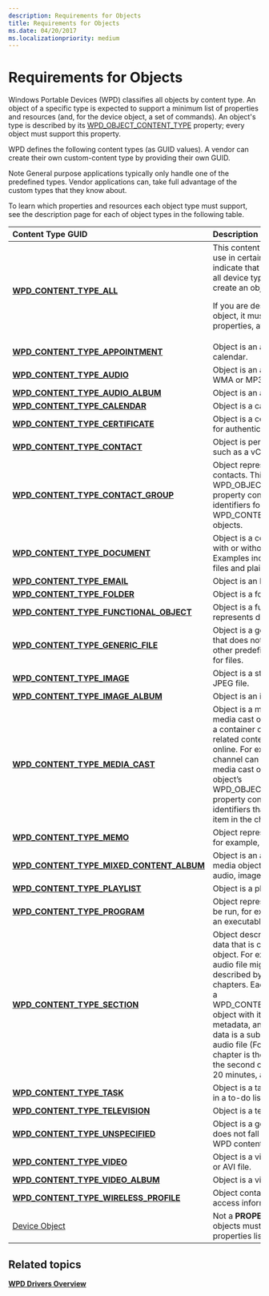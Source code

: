 ```yaml
---
description: Requirements for Objects
title: Requirements for Objects
ms.date: 04/20/2017
ms.localizationpriority: medium
---
```


# Requirements for Objects


Windows Portable Devices (WPD) classifies all objects by content type. An object of a specific type is expected to support a minimum list of properties and resources (and, for the device object, a set of commands). An object's type is described by its [WPD\_OBJECT\_CONTENT\_TYPE](/previous-versions/windows/hardware/drivers/ff597893(v=vs.85)#wpd-object-content-type) property; every object must support this property.

WPD defines the following content types (as GUID values). A vendor can create their own custom-content type by providing their own GUID.

Note General purpose applications typically only handle one of the predefined types. Vendor applications can, take full advantage of the custom types that they know about.

To learn which properties and resources each object type must support, see the description page for each of object types in the following table.

<table>
<colgroup>
<col width="50%" />
<col width="50%" />
</colgroup>
<thead>
<tr class="header">
<th align="left">Content Type GUID</th>
<th align="left">Description</th>
</tr>
</thead>
<tbody>
<tr class="odd">
<td align="left"><a href="/previous-versions/windows/hardware/drivers/ff597834(v=vs.85)" data-raw-source="[&lt;strong&gt;WPD_CONTENT_TYPE_ALL&lt;/strong&gt;](/previous-versions/windows/hardware/drivers/ff597834(v=vs.85))"><strong>WPD_CONTENT_TYPE_ALL</strong></a></td>
<td align="left">This content type is only valid to use in certain query methods to indicate that you are interested in all device types; you cannot create an object of this type.
<p>If you are designing a custom object, it must support these properties, at minimum.</p></td>
</tr>
<tr class="even">
<td align="left"><a href="/previous-versions/windows/hardware/drivers/ff597835(v=vs.85)" data-raw-source="[&lt;strong&gt;WPD_CONTENT_TYPE_APPOINTMENT&lt;/strong&gt;](/previous-versions/windows/hardware/drivers/ff597835(v=vs.85))"><strong>WPD_CONTENT_TYPE_APPOINTMENT</strong></a></td>
<td align="left">Object is an appointment in a calendar.</td>
</tr>
<tr class="odd">
<td align="left"><a href="/previous-versions/windows/hardware/drivers/ff597836(v=vs.85)" data-raw-source="[&lt;strong&gt;WPD_CONTENT_TYPE_AUDIO&lt;/strong&gt;](/previous-versions/windows/hardware/drivers/ff597836(v=vs.85))"><strong>WPD_CONTENT_TYPE_AUDIO</strong></a></td>
<td align="left">Object is an audio file, such as a WMA or MP3 file.</td>
</tr>
<tr class="even">
<td align="left"><a href="/previous-versions/windows/hardware/drivers/ff597837(v=vs.85)" data-raw-source="[&lt;strong&gt;WPD_CONTENT_TYPE_AUDIO_ALBUM&lt;/strong&gt;](/previous-versions/windows/hardware/drivers/ff597837(v=vs.85))"><strong>WPD_CONTENT_TYPE_AUDIO_ALBUM</strong></a></td>
<td align="left">Object is an audio album.</td>
</tr>
<tr class="odd">
<td align="left"><a href="/previous-versions/windows/hardware/drivers/ff597838(v=vs.85)" data-raw-source="[&lt;strong&gt;WPD_CONTENT_TYPE_CALENDAR&lt;/strong&gt;](/previous-versions/windows/hardware/drivers/ff597838(v=vs.85))"><strong>WPD_CONTENT_TYPE_CALENDAR</strong></a></td>
<td align="left">Object is a calendar.</td>
</tr>
<tr class="even">
<td align="left"><a href="/previous-versions/windows/hardware/drivers/ff597839(v=vs.85)" data-raw-source="[&lt;strong&gt;WPD_CONTENT_TYPE_CERTIFICATE&lt;/strong&gt;](/previous-versions/windows/hardware/drivers/ff597839(v=vs.85))"><strong>WPD_CONTENT_TYPE_CERTIFICATE</strong></a></td>
<td align="left">Object is a certificate that is used for authentication.</td>
</tr>
<tr class="odd">
<td align="left"><a href="/previous-versions/windows/hardware/drivers/ff597840(v=vs.85)" data-raw-source="[&lt;strong&gt;WPD_CONTENT_TYPE_CONTACT&lt;/strong&gt;](/previous-versions/windows/hardware/drivers/ff597840(v=vs.85))"><strong>WPD_CONTENT_TYPE_CONTACT</strong></a></td>
<td align="left">Object is personal contact data, such as a vCard file.</td>
</tr>
<tr class="even">
<td align="left"><a href="/previous-versions/windows/hardware/drivers/ff597841(v=vs.85)" data-raw-source="[&lt;strong&gt;WPD_CONTENT_TYPE_CONTACT_GROUP&lt;/strong&gt;](/previous-versions/windows/hardware/drivers/ff597841(v=vs.85))"><strong>WPD_CONTENT_TYPE_CONTACT_GROUP</strong></a></td>
<td align="left">Object represents a group of contacts. This object’s WPD_OBJECT_REFERENCES property contains a list of object identifiers for various WPD_CONTENT_TYPE_CONTACT objects.</td>
</tr>
<tr class="odd">
<td align="left"><a href="/previous-versions/windows/hardware/drivers/ff597842(v=vs.85)" data-raw-source="[&lt;strong&gt;WPD_CONTENT_TYPE_DOCUMENT&lt;/strong&gt;](/previous-versions/windows/hardware/drivers/ff597842(v=vs.85))"><strong>WPD_CONTENT_TYPE_DOCUMENT</strong></a></td>
<td align="left">Object is a container for text, with or without formatting. Examples include Microsoft Word files and plain text files.</td>
</tr>
<tr class="even">
<td align="left"><a href="/previous-versions/windows/hardware/drivers/ff597843(v=vs.85)" data-raw-source="[&lt;strong&gt;WPD_CONTENT_TYPE_EMAIL&lt;/strong&gt;](/previous-versions/windows/hardware/drivers/ff597843(v=vs.85))"><strong>WPD_CONTENT_TYPE_EMAIL</strong></a></td>
<td align="left">Object is an E-mail message.</td>
</tr>
<tr class="odd">
<td align="left"><a href="/previous-versions/windows/hardware/drivers/ff597844(v=vs.85)" data-raw-source="[&lt;strong&gt;WPD_CONTENT_TYPE_FOLDER&lt;/strong&gt;](/previous-versions/windows/hardware/drivers/ff597844(v=vs.85))"><strong>WPD_CONTENT_TYPE_FOLDER</strong></a></td>
<td align="left">Object is a folder.</td>
</tr>
<tr class="even">
<td align="left"><a href="/previous-versions/windows/hardware/drivers/ff597845(v=vs.85)" data-raw-source="[&lt;strong&gt;WPD_CONTENT_TYPE_FUNCTIONAL_OBJECT&lt;/strong&gt;](/previous-versions/windows/hardware/drivers/ff597845(v=vs.85))"><strong>WPD_CONTENT_TYPE_FUNCTIONAL_OBJECT</strong></a></td>
<td align="left">Object is a functional object that represents device functionality.</td>
</tr>
<tr class="odd">
<td align="left"><a href="/previous-versions/windows/hardware/drivers/ff597846(v=vs.85)" data-raw-source="[&lt;strong&gt;WPD_CONTENT_TYPE_GENERIC_FILE&lt;/strong&gt;](/previous-versions/windows/hardware/drivers/ff597846(v=vs.85))"><strong>WPD_CONTENT_TYPE_GENERIC_FILE</strong></a></td>
<td align="left">Object is a generic, physical file that does not fall into any of the other predefined content types for files.</td>
</tr>
<tr class="even">
<td align="left"><a href="/previous-versions/windows/hardware/drivers/ff597848(v=vs.85)" data-raw-source="[&lt;strong&gt;WPD_CONTENT_TYPE_IMAGE&lt;/strong&gt;](/previous-versions/windows/hardware/drivers/ff597848(v=vs.85))"><strong>WPD_CONTENT_TYPE_IMAGE</strong></a></td>
<td align="left">Object is a still image, such as a JPEG file.</td>
</tr>
<tr class="odd">
<td align="left"><a href="/previous-versions/windows/hardware/drivers/ff597849(v=vs.85)" data-raw-source="[&lt;strong&gt;WPD_CONTENT_TYPE_IMAGE_ALBUM&lt;/strong&gt;](/previous-versions/windows/hardware/drivers/ff597849(v=vs.85))"><strong>WPD_CONTENT_TYPE_IMAGE_ALBUM</strong></a></td>
<td align="left">Object is an image album.</td>
</tr>
<tr class="even">
<td align="left"><a href="/previous-versions/windows/hardware/drivers/ff597851(v=vs.85)" data-raw-source="[&lt;strong&gt;WPD_CONTENT_TYPE_MEDIA_CAST&lt;/strong&gt;](/previous-versions/windows/hardware/drivers/ff597851(v=vs.85))"><strong>WPD_CONTENT_TYPE_MEDIA_CAST</strong></a></td>
<td align="left">Object is a media cast object. A media cast object can represent a container object that groups related content that is published online. For example, an RSS channel can be represented as a media cast object, and this object’s WPD_OBJECT_REFERENCES property contains a list of object identifiers that represent each item in the channel.</td>
</tr>
<tr class="odd">
<td align="left"><a href="/previous-versions/windows/hardware/drivers/ff597851(v=vs.85)" data-raw-source="[&lt;strong&gt;WPD_CONTENT_TYPE_MEMO&lt;/strong&gt;](/previous-versions/windows/hardware/drivers/ff597851(v=vs.85))"><strong>WPD_CONTENT_TYPE_MEMO</strong></a></td>
<td align="left">Object represents memo data, for example, a text note.</td>
</tr>
<tr class="even">
<td align="left"><a href="/previous-versions/windows/hardware/drivers/ff597852(v=vs.85)" data-raw-source="[&lt;strong&gt;WPD_CONTENT_TYPE_MIXED_CONTENT_ALBUM&lt;/strong&gt;](/previous-versions/windows/hardware/drivers/ff597852(v=vs.85))"><strong>WPD_CONTENT_TYPE_MIXED_CONTENT_ALBUM</strong></a></td>
<td align="left">Object is an album of mixed media objects—for example, audio, image, and video files.</td>
</tr>
<tr class="odd">
<td align="left"><a href="/previous-versions/windows/hardware/drivers/ff597854(v=vs.85)" data-raw-source="[&lt;strong&gt;WPD_CONTENT_TYPE_PLAYLIST&lt;/strong&gt;](/previous-versions/windows/hardware/drivers/ff597854(v=vs.85))"><strong>WPD_CONTENT_TYPE_PLAYLIST</strong></a></td>
<td align="left">Object is a playlist.</td>
</tr>
<tr class="even">
<td align="left"><a href="/previous-versions/windows/hardware/drivers/ff597855(v=vs.85)" data-raw-source="[&lt;strong&gt;WPD_CONTENT_TYPE_PROGRAM&lt;/strong&gt;](/previous-versions/windows/hardware/drivers/ff597855(v=vs.85))"><strong>WPD_CONTENT_TYPE_PROGRAM</strong></a></td>
<td align="left">Object represents a file that can be run, for example, a script or an executable.</td>
</tr>
<tr class="odd">
<td align="left"><a href="/previous-versions/windows/hardware/drivers/ff597856(v=vs.85)" data-raw-source="[&lt;strong&gt;WPD_CONTENT_TYPE_SECTION&lt;/strong&gt;](/previous-versions/windows/hardware/drivers/ff597856(v=vs.85))"><strong>WPD_CONTENT_TYPE_SECTION</strong></a></td>
<td align="left">Object describes a section of data that is contained in another object. For example, a large audio file might best be described by a series of chapters. Each chapter could be a WPD_CONTENT_TYPE_SECTION object with its own chapter art, metadata, and so on, and whose data is a subset of the large audio file (For example, the first chapter is the first 10 minutes, the second chapter is the next 20 minutes, and so on).</td>
</tr>
<tr class="even">
<td align="left"><a href="/previous-versions/windows/hardware/drivers/ff597857(v=vs.85)" data-raw-source="[&lt;strong&gt;WPD_CONTENT_TYPE_TASK&lt;/strong&gt;](/previous-versions/windows/hardware/drivers/ff597857(v=vs.85))"><strong>WPD_CONTENT_TYPE_TASK</strong></a></td>
<td align="left">Object is a task, such as an item in a to-do list.</td>
</tr>
<tr class="odd">
<td align="left"><a href="/previous-versions/windows/hardware/drivers/ff597858(v=vs.85)" data-raw-source="[&lt;strong&gt;WPD_CONTENT_TYPE_TELEVISION&lt;/strong&gt;](/previous-versions/windows/hardware/drivers/ff597858(v=vs.85))"><strong>WPD_CONTENT_TYPE_TELEVISION</strong></a></td>
<td align="left">Object is a television recording.</td>
</tr>
<tr class="even">
<td align="left"><a href="/previous-versions/windows/hardware/drivers/ff597859(v=vs.85)" data-raw-source="[&lt;strong&gt;WPD_CONTENT_TYPE_UNSPECIFIED&lt;/strong&gt;](/previous-versions/windows/hardware/drivers/ff597859(v=vs.85))"><strong>WPD_CONTENT_TYPE_UNSPECIFIED</strong></a></td>
<td align="left">Object is a generic object that does not fall into the predefined WPD content types.</td>
</tr>
<tr class="odd">
<td align="left"><a href="/previous-versions/windows/hardware/drivers/ff597860(v=vs.85)" data-raw-source="[&lt;strong&gt;WPD_CONTENT_TYPE_VIDEO&lt;/strong&gt;](/previous-versions/windows/hardware/drivers/ff597860(v=vs.85))"><strong>WPD_CONTENT_TYPE_VIDEO</strong></a></td>
<td align="left">Object is a video, such as a WMV or AVI file.</td>
</tr>
<tr class="even">
<td align="left"><a href="/previous-versions/windows/hardware/drivers/ff597861(v=vs.85)" data-raw-source="[&lt;strong&gt;WPD_CONTENT_TYPE_VIDEO_ALBUM&lt;/strong&gt;](/previous-versions/windows/hardware/drivers/ff597861(v=vs.85))"><strong>WPD_CONTENT_TYPE_VIDEO_ALBUM</strong></a></td>
<td align="left">Object is a video album.</td>
</tr>
<tr class="odd">
<td align="left"><a href="/previous-versions/windows/hardware/drivers/ff597862(v=vs.85)" data-raw-source="[&lt;strong&gt;WPD_CONTENT_TYPE_WIRELESS_PROFILE&lt;/strong&gt;](/previous-versions/windows/hardware/drivers/ff597862(v=vs.85))"><strong>WPD_CONTENT_TYPE_WIRELESS_PROFILE</strong></a></td>
<td align="left">Object contains wireless network access information.</td>
</tr>
<tr class="even">
<td align="left"><a href="/previous-versions/windows/hardware/drivers/ff597563(v=vs.85)" data-raw-source="[Device Object](/previous-versions/windows/hardware/drivers/ff597563(v=vs.85))">Device Object</a></td>
<td align="left">Not a <strong>PROPERTYKEY</strong>, but all objects must support the properties listed in this section.</td>
</tr>
</tbody>
</table>

 

## <span id="related_topics"></span>Related topics


[**WPD Drivers Overview**](wpd-drivers-overview.md)

